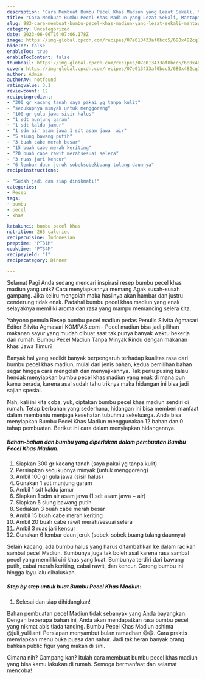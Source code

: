 ```yaml
---
description: "Cara Membuat Bumbu Pecel Khas Madiun yang Lezat Sekali, Mantap"
title: "Cara Membuat Bumbu Pecel Khas Madiun yang Lezat Sekali, Mantap"
slug: 983-cara-membuat-bumbu-pecel-khas-madiun-yang-lezat-sekali-mantap
category: Uncategorized
date: 2023-06-06T16:07:06.178Z
image: https://img-global.cpcdn.com/recipes/07e013433af0bcc5/680x482cq70/bumbu-pecel-khas-madiun-foto-resep-utama.jpg
hideToc: false
enableToc: true
enableTocContent: false
thumbnail: https://img-global.cpcdn.com/recipes/07e013433af0bcc5/680x482cq70/bumbu-pecel-khas-madiun-foto-resep-utama.jpg
cover: https://img-global.cpcdn.com/recipes/07e013433af0bcc5/680x482cq70/bumbu-pecel-khas-madiun-foto-resep-utama.jpg
author: Admin
authorAv: notfound
ratingvalue: 3.1
reviewcount: 12
recipeingredient:
- "300 gr kacang tanah saya pakai yg tanpa kulit"
- "secukupnya minyak untuk menggoreng"
- "100 gr gula jawa sisir halus"
- "1 sdt munjung garam"
- "1 sdt kaldu jamur"
- "1 sdm air asam jawa 1 sdt asam jawa  air"
- "5 siung bawang putih"
- "3 buah cabe merah besar"
- "15 buah cabe merah keriting"
- "20 buah cabe rawit merahsesuai selera"
- "3 ruas jari kencur"
- "6 lembar daun jeruk sobeksobekbuang tulang daunnya"
recipeinstructions:

- "Sudah jadi dan siap dinikmati!"
categories:
- Resep
tags:
- bumbu
- pecel
- khas

katakunci: bumbu pecel khas 
nutrition: 265 calories
recipecuisine: Indonesian
preptime: "PT31M"
cooktime: "PT34M"
recipeyield: "1"
recipecategory: Dinner

---
```



Selamat Pagi Anda sedang mencari inspirasi resep bumbu pecel khas madiun yang unik? Cara menyiapkannya memang Agak susah-susah gampang. Jika keliru mengolah maka hasilnya akan hambar dan justru cenderung tidak enak. Padahal bumbu pecel khas madiun yang enak selayaknya memiliki aroma dan rasa yang mampu memancing selera kita.


Yahyono pemula Resep bumbu pecel madiun pedas Penulis Silvita Agmasari Editor Silvita Agmasari KOMPAS.com - Pecel madiun bisa jadi pilihan makanan sayur yang mudah dibuat saat tak punya banyak waktu bekerja dari rumah. Bumbu Pecel Madiun Tanpa Minyak Rindu dengan makanan khas Jawa Timur?

Banyak hal yang sedikit banyak berpengaruh terhadap kualitas rasa dari bumbu pecel khas madiun, mulai dari jenis bahan, kedua pemilihan bahan segar hingga cara mengolah dan menyajikannya. Tak perlu pusing kalau hendak menyiapkan bumbu pecel khas madiun yang enak di mana pun kamu berada, karena asal sudah tahu triknya maka hidangan ini bisa jadi sajian spesial.


Nah, kali ini kita coba, yuk, ciptakan bumbu pecel khas madiun sendiri di rumah. Tetap berbahan yang sederhana, hidangan ini bisa memberi manfaat dalam membantu menjaga kesehatan tubuhmu sekeluarga. Anda bisa menyiapkan Bumbu Pecel Khas Madiun menggunakan 12 bahan dan 0 tahap pembuatan. Berikut ini cara dalam menyiapkan hidangannya.

<!--inarticleads1-->

##### Bahan-bahan dan bumbu yang diperlukan dalam pembuatan Bumbu Pecel Khas Madiun:

1. Siapkan 300 gr kacang tanah (saya pakai yg tanpa kulit)
1. Persiapkan secukupnya minyak (untuk menggoreng)
1. Ambil 100 gr gula jawa (sisir halus)
1. Gunakan 1 sdt munjung garam
1. Ambil 1 sdt kaldu jamur
1. Siapkan 1 sdm air asam jawa (1 sdt asam jawa + air)
1. Siapkan 5 siung bawang putih
1. Sediakan 3 buah cabe merah besar
1. Ambil 15 buah cabe merah keriting
1. Ambil 20 buah cabe rawit merah/sesuai selera
1. Ambil 3 ruas jari kencur
1. Gunakan 6 lembar daun jeruk (sobek-sobek,buang tulang daunnya)


Selain kacang, ada bumbu halus yang harus ditambahkan ke dalam racikan sambal pecel Madiun. Bumbunya juga tak boleh asal karena rasa sambal pecel yang memiliki ciri khas yang kuat. Bumbunya terdiri dari bawang putih, cabai merah keriting, cabai rawit, dan kencur. Goreng bumbu ini hingga layu lalu dihaluskan. 

<!--inarticleads2-->

##### Step by step untuk buat Bumbu Pecel Khas Madiun:


1. Selesai dan siap dihidangkan!

Bahan pembuatan pecel Madiun tidak sebanyak yang Anda bayangkan. Dengan beberapa bahan ini, Anda akan mendapatkan rasa bumbu pecel yang nikmat abis tiada tanding. Bumbu Pecel Khas Madiun ashima @juli_yulilianti Persiapan menyambut bulan ramadhan 😄😄. Cara praktis menyiapkan menu buka puasa dan sahur. Jadi tak heran banyak orang bahkan public figur yang makan di sini. 

Gimana nih? Gampang kan? Itulah cara membuat bumbu pecel khas madiun yang bisa kamu lakukan di rumah. Semoga bermanfaat dan selamat mencoba!
